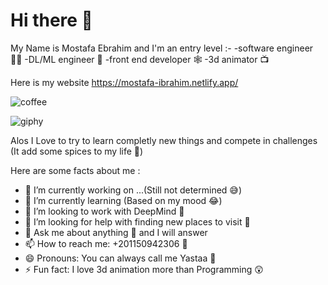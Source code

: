# **Hi there** 👋 
 
My Name is Mostafa Ebrahim and I'm an entry level :-
-software engineer 👨‍💻
-DL/ML engineer 🤖
-front end developer 🕸️
-3d animator 📺

Here is my website
https://mostafa-ibrahim.netlify.app/

![coffee](https://user-images.githubusercontent.com/88105870/190959072-59116274-2bfa-46fa-94cf-dbe57fc1e8d4.gif)

![giphy](https://user-images.githubusercontent.com/88105870/190959079-6fedafb0-b2ea-49b8-8030-30749b3dcac1.gif)



Alos I Love to try to learn completly new things and compete in challenges (It add some spices to my life 🤪)

Here are some facts about me :

- 🔭 I’m currently working on ...(Still not determined 😅)
- 🌱 I’m currently learning (Based on my mood 😂)
- 👯 I’m looking to work with DeepMind 🧐
- 🤔 I’m looking for help with finding new places to visit 🤯
- 💬 Ask me about anything 🥰 and I will answer 
- 📫 How to reach me: +201150942306 🤙
- 😄 Pronouns: You can always call me Yastaa 🤣
- ⚡ Fun fact: I love 3d animation more than Programming 😲
